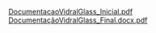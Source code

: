 [DocumentacaoVidralGlass_Inicial.pdf](https://github.com/Jesuschryst/vidralglass/files/13453664/DocumentacaoVidralGlass_Inicial.pdf)
[DocumentaçãoVidralGlass_Final.docx.pdf](https://github.com/Jesuschryst/vidralglass/files/13481502/DocumentacaoVidralGlass_Final.docx.pdf)
